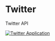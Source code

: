 # Twitter
Twitter API

[![Twitter Application](https://github.com/unisebcin/Twitter/actions/workflows/twitter-test.yml/badge.svg)](https://github.com/unisebcin/Twitter/actions/workflows/twitter-test.yml)
